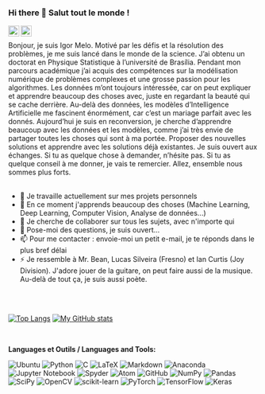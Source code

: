 ### Hi there 👋 Salut tout le monde !

<a target="_blank" href="https://www.linkedin.com/in/igor-melo-s/">
  <img align="left" alt="LinkdeIN" width="22px" src="https://cdn.jsdelivr.net/npm/simple-icons@v3/icons/linkedin.svg" />
 </a>
 <a target="_blank" href="mailto:melo.igor@protonmail.com">
  <img align="left" alt="Gmail" width="22px" src="https://symbols.getvecta.com/stencil_92/49_protonmail.3d147d5263.svg" />
 </a>
 </br>


Bonjour, je suis Igor Melo. Motivé par les défis et la résolution des problèmes, je me suis lancé dans le monde de la science. J’ai obtenu un doctorat en Physique Statistique à l’université de Brasília. Pendant mon parcours académique j’ai acquis des compétences sur la modélisation numérique de problèmes complexes et une grosse passion pour les algorithmes. Les données m’ont toujours intéressée, car on peut expliquer et apprendre beaucoup des choses avec, juste en regardant la beauté qui se cache derrière. Au-delà des données, les modèles d’Intelligence Artificielle me fascinent énormément, car c’est un mariage parfait avec les donnés. Aujourd’hui je suis en reconversion, je cherche d’apprendre beaucoup avec les données et les modèles, comme j’ai très envie de partager toutes les choses qui sont à ma portée. Proposer des nouvelles solutions et apprendre avec les solutions déjà existantes. Je suis ouvert aux échanges. Si tu as quelque chose à demander, n’hésite pas. Si tu as quelque conseil à me donner, je vais te remercier. Allez, ensemble nous sommes plus forts.
 </br>
 </br>

- 🔭 Je travaille actuellement sur mes projets personnels
- 🌱 En ce moment j'apprends beaucoup des choses (Machine Learning, Deep Learning, Computer Vision, Analyse de données...)
- 👯 Je cherche de collaborer sur tous les sujets, avec n'importe qui
- 💬 Pose-moi des questions, je suis ouvert...
- 📫 Pour me contacter : envoie-moi un petit e-mail, je te réponds dans le plus bref délai
- ⚡ Je ressemble à Mr. Bean, Lucas Silveira (Fresno) et Ian Curtis (Joy Division). J'adore jouer de la guitare, on peut faire aussi de la musique. Au-delà de tout ça, je suis aussi poète.

</br>
</br>

[![Top Langs](https://github-readme-stats.vercel.app/api/top-langs/?username=IgorMeloS&layout=compact&langs_count=20)](https://github.com/IgorMeloS/github-readme-stats)
[![My GitHub stats](https://github-readme-stats.vercel.app/api?username=IgorMeloS)](https://github.com/IgorMeloS/github-readme-stats)

 </br>
 
 **Languages et Outils / Languages and Tools:**  

<!-- Badhges from https://github.com/Ileriayo/markdown-badges -->
![Ubuntu](https://img.shields.io/badge/Ubuntu-E95420?style=for-the-badge&logo=ubuntu&logoColor=white)
![Python](https://img.shields.io/badge/python-3670A0?style=for-the-badge&logo=python&logoColor=ffdd54)
![C](https://img.shields.io/badge/c-%2300599C.svg?style=for-the-badge&logo=c&logoColor=white)
![LaTeX](https://img.shields.io/badge/latex-%23008080.svg?style=for-the-badge&logo=latex&logoColor=white)
![Markdown](https://img.shields.io/badge/markdown-%23000000.svg?style=for-the-badge&logo=markdown&logoColor=white)
![Anaconda](https://img.shields.io/badge/Anaconda-%2344A833.svg?style=for-the-badge&logo=anaconda&logoColor=white)
![Jupyter Notebook](https://img.shields.io/badge/jupyter-%23FA0F00.svg?style=for-the-badge&logo=jupyter&logoColor=white)
![Spyder](https://img.shields.io/badge/Spyder-838485?style=for-the-badge&logo=spyder%20ide&logoColor=maroon)
![Atom](https://img.shields.io/badge/Atom-%2366595C.svg?style=for-the-badge&logo=atom&logoColor=white)
![GitHub](https://img.shields.io/badge/github-%23121011.svg?style=for-the-badge&logo=github&logoColor=white)
![NumPy](https://img.shields.io/badge/numpy-%23013243.svg?style=for-the-badge&logo=numpy&logoColor=white)
![Pandas](https://img.shields.io/badge/pandas-%23150458.svg?style=for-the-badge&logo=pandas&logoColor=white)
![SciPy](https://img.shields.io/badge/SciPy-%230C55A5.svg?style=for-the-badge&logo=scipy&logoColor=%white)
![OpenCV](https://img.shields.io/badge/opencv-%23white.svg?style=for-the-badge&logo=opencv&logoColor=white)
![scikit-learn](https://img.shields.io/badge/scikit--learn-%23F7931E.svg?style=for-the-badge&logo=scikit-learn&logoColor=white)
![PyTorch](https://img.shields.io/badge/PyTorch-%23EE4C2C.svg?style=for-the-badge&logo=PyTorch&logoColor=white)
![TensorFlow](https://img.shields.io/badge/TensorFlow-%23FF6F00.svg?style=for-the-badge&logo=TensorFlow&logoColor=white)
![Keras](https://img.shields.io/badge/Keras-%23D00000.svg?style=for-the-badge&logo=Keras&logoColor=white)




<!--
**IgorMeloS/IgorMeloS** is a ✨ _special_ ✨ repository because its `README.md` (this file) appears on your GitHub profile.
-->





<!--
**IgorMeloS/IgorMeloS** is a ✨ _special_ ✨ repository because its `README.md` (this file) appears on your GitHub profile.

Here are some ideas to get you started:

- 🔭 I’m currently working on ... ok
- 🌱 I’m currently learning ...
- 👯 I’m looking to collaborate on ...
- 🤔 I’m looking for help with ...
- 💬 Ask me about ...
- 📫 How to reach me: ...
- 😄 Pronouns: ...
- ⚡ Fun fact: ...
-->
